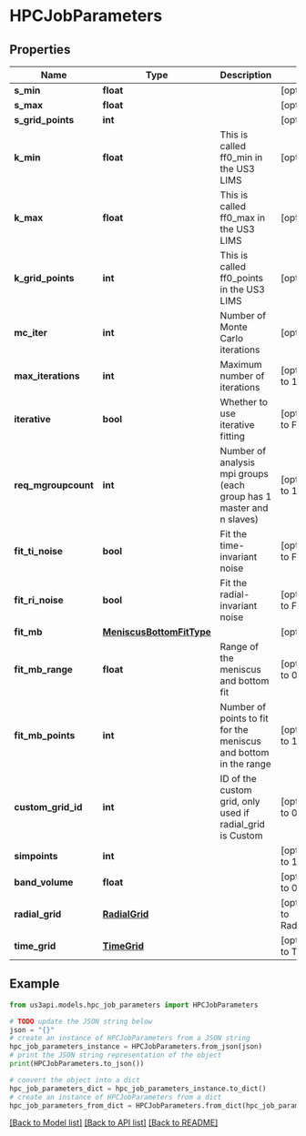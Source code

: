 # HPCJobParameters


## Properties

Name | Type | Description | Notes
------------ | ------------- | ------------- | -------------
**s_min** | **float** |  | [optional] 
**s_max** | **float** |  | [optional] 
**s_grid_points** | **int** |  | [optional] 
**k_min** | **float** | This is called ff0_min in the US3 LIMS | [optional] 
**k_max** | **float** | This is called ff0_max in the US3 LIMS | [optional] 
**k_grid_points** | **int** | This is called ff0_points in the US3 LIMS | [optional] 
**mc_iter** | **int** | Number of Monte Carlo iterations | [optional] 
**max_iterations** | **int** | Maximum number of iterations | [optional] [default to 10]
**iterative** | **bool** | Whether to use iterative fitting | [optional] [default to False]
**req_mgroupcount** | **int** | Number of analysis mpi groups (each group has 1 master and n slaves) | [optional] [default to 1]
**fit_ti_noise** | **bool** | Fit the time-invariant noise | [optional] [default to False]
**fit_ri_noise** | **bool** | Fit the radial-invariant noise | [optional] [default to False]
**fit_mb** | [**MeniscusBottomFitType**](MeniscusBottomFitType.md) |  | [optional] 
**fit_mb_range** | **float** | Range of the meniscus and bottom fit | [optional] [default to 0.03]
**fit_mb_points** | **int** | Number of points to fit for the meniscus and bottom in the range | [optional] [default to 1]
**custom_grid_id** | **int** | ID of the custom grid, only used if radial_grid is Custom | [optional] [default to 0]
**simpoints** | **int** |  | [optional] [default to 100]
**band_volume** | **float** |  | [optional] [default to 0.0]
**radial_grid** | [**RadialGrid**](RadialGrid.md) |  | [optional] [default to RadialGrid.ASTFEM]
**time_grid** | [**TimeGrid**](TimeGrid.md) |  | [optional] [default to TimeGrid.AST]

## Example

```python
from us3api.models.hpc_job_parameters import HPCJobParameters

# TODO update the JSON string below
json = "{}"
# create an instance of HPCJobParameters from a JSON string
hpc_job_parameters_instance = HPCJobParameters.from_json(json)
# print the JSON string representation of the object
print(HPCJobParameters.to_json())

# convert the object into a dict
hpc_job_parameters_dict = hpc_job_parameters_instance.to_dict()
# create an instance of HPCJobParameters from a dict
hpc_job_parameters_from_dict = HPCJobParameters.from_dict(hpc_job_parameters_dict)
```
[[Back to Model list]](../README.md#documentation-for-models) [[Back to API list]](../README.md#documentation-for-api-endpoints) [[Back to README]](../README.md)


